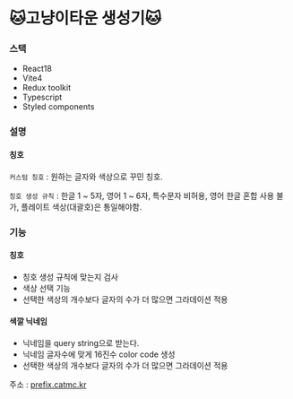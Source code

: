 # 🐱고냥이타운 생성기🐱

### 스택
 - React18
 - Vite4
 - Redux toolkit
 - Typescript
 - Styled components
 
 ### 설명
 #### 칭호
 `커스텀 칭호` : 원하는 글자와 색상으로 꾸민 칭호.
 
 `칭호 생성 규칙` : 한글 1 ~ 5자, 영어 1 ~ 6자, 특수문자 비허용, 영어 한글 혼합 사용 불가, 플레이트 색상(대괄호)은 통일해야함.
 
 
 ### 기능
 #### 칭호
 - 칭호 생성 규칙에 맞는지 검사
 - 색상 선택 기능
 - 선택한 색상의 개수보다 글자의 수가 더 많으면 그라데이션 적용
 #### 색깔 닉네임
 - 닉네임을 query string으로 받는다.
 - 닉네임 글자수에 맞게 16진수 color code 생성
 - 선택한 색상의 개수보다 글자의 수가 더 많으면 그라데이션 적용

주소 : [prefix.catmc.kr](https://prefix.catmc.kr)
